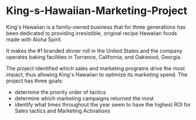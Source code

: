 # King-s-Hawaiian-Marketing-Project

King's Hawaiian is a family-owned business that for three generations has been dedicated to providing irresistible, original recipe Hawaiian foods made with Aloha Spirit. 

It makes the #1 branded dinner roll in the United States and the company operates baking facilities in Torrance, California, and Oakwood, Georgia.

The project identified which sales and marketing programs drive the most impact, thus allowing King's Hawaiian to optimize its marketing spend. The project has three goals:
- determine the priority order of tactics
- determine which marketing campaigns returned the most
- identify what times throughout the year seem to have the highest ROI for Sales tactics and Marketing Activations
